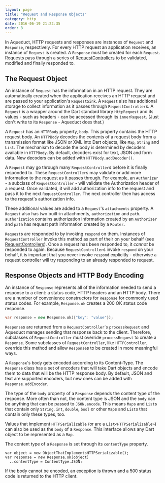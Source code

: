 ```yaml
---
layout: page
title: "Request and Response Objects"
category: http
date: 2016-06-19 21:22:35
order: 3
---
```


In Aqueduct, HTTP requests and responses are instances of `Request` and `Response`, respectively. For every HTTP request an application receives, an instance of `Request` is created. A `Response` must be created for each `Request`. Requests pass through a series of [RequestControllers](request_controller.html) to be validated, modified and finally responded to.

## The Request Object

An instance of `Request` has the information in an HTTP request. They are automatically created when the application receives an HTTP request and are passed to your application's `RequestSink`. A `Request` also has additional storage to collect information as it passes through `RequestController`s. A `Request` is a wrapper around the Dart standard library `HttpRequest` and its values - such as headers - can be accessed through its `innerRequest`. (Just don't write to its `Response` - Aqueduct does that.)

A `Request` has an `HTTPBody` property, `body`. This property contains the HTTP request body. An `HTTPBody` decodes the contents of a request body from a transmission format like JSON or XML into Dart objects, like `Map`, `String` and `List`. The mechanism to decode the body is determined by decoders available in `HTTPBody`. By default, decoders exist for text, JSON and form data. New decoders can be added with `HTTPBody.addDecoder()`.

A `Request` may go through many `RequestController`s before it is finally responded to. These `RequestController`s may validate or add more information to the request as it passes through. For example, an `Authorizer` - a subclass of `RequestController` - will validate the Authorization header of a request. Once validated, it will add authorization info to the request and pass it to the next `RequestController`. The next controller then has access to the request's authorization info.

These additional values are added to a `Request`'s `attachments` property. A `Request` also has two built-in attachments, `authorization` and `path`. `authorization` contains authorization information created by an `Authorizer` and `path` has request path information created by a `Router`.

`Request`s are responded to by invoking `respond` on them. Instances of `RequestController` invoke this method as part of their  on your behalf (see [RequestControllers](request_controller.html)). Once a request has been responded to, it *cannot* be responded to again. Because `RequestController`s invoke `respond` on your behalf, it is important that you never invoke `respond` explicitly - otherwise a request controller will try responding to an already responded to request.

## Response Objects and HTTP Body Encoding

An instance of `Response` represents all of the information needed to send a response to a client: a status code, HTTP headers and an HTTP body. There are a number of convenience constructors for `Response` for commonly used status codes. For example, `Response.ok` creates a 200 OK status code response.

```dart
var response = new Response.ok({"key": "value"});
```

`Response`s are returned from a `RequestController`'s `processRequest` and Aqueduct manages sending that response back to the client.  Therefore, subclasses of `RequestController` must override `processRequest` to create a `Response`. Some subclasses of `RequestController`, like `HTTPController`, override this method and allow `Response`s to be created in more meaningful ways.

A `Response`'s body gets encoded according to its Content-Type. The `Response` class has a set of encoders that will take Dart objects and encode them to data that will be the HTTP response body. By default, JSON and text are supported encoders, but new ones can be added with `Response.addEncoder`.

The type of the `body` property of a `Response` depends the content type of the response. More often than not, the content type is JSON and the `body` can be anything that can be passed to `JSON.encode`. This means `Map`s and `List`s that contain only `String`, `int`, `double`, `bool` or other `Map`s and `List`s that contain only these types, too.

Values that implement `HTTPSerializable` (or are a `List<HTTPSerializable>`) can also be used as the `body` of a `Response`. This interface allows any Dart object to be represented as a `Map`.

The content type of a `Response` is set through its `contentType` property.

```
var object = new ObjectThatImplementsHTTPSerializable();
var response = new Response.ok(object)
  ..contentType = ContentType.JSON;
```

If the body cannot be encoded, an exception is thrown and a 500 status code is returned to the HTTP client.
